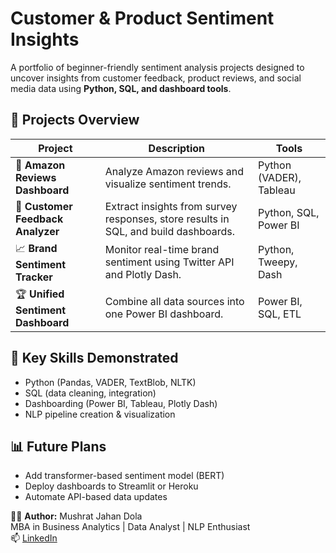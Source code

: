 # Customer & Product Sentiment Insights

A portfolio of beginner-friendly sentiment analysis projects designed to uncover insights from customer feedback, product reviews, and social media data using **Python, SQL, and dashboard tools**.

## 📂 Projects Overview

| Project | Description | Tools |
|----------|--------------|-------|
| 🧩 **Amazon Reviews Dashboard** | Analyze Amazon reviews and visualize sentiment trends. | Python (VADER), Tableau |
| 💬 **Customer Feedback Analyzer** | Extract insights from survey responses, store results in SQL, and build dashboards. | Python, SQL, Power BI |
| 📈 **Brand Sentiment Tracker** | Monitor real-time brand sentiment using Twitter API and Plotly Dash. | Python, Tweepy, Dash |
| 🏆 **Unified Sentiment Dashboard** | Combine all data sources into one Power BI dashboard. | Power BI, SQL, ETL |


## 🧠 Key Skills Demonstrated
- Python (Pandas, VADER, TextBlob, NLTK)
- SQL (data cleaning, integration)
- Dashboarding (Power BI, Tableau, Plotly Dash)
- NLP pipeline creation & visualization
  

## 📊 Future Plans
- Add transformer-based sentiment model (BERT)
- Deploy dashboards to Streamlit or Heroku
- Automate API-based data updates


👩‍💻 **Author:** Mushrat Jahan Dola  
MBA in Business Analytics | Data Analyst | NLP Enthusiast  
📫 [LinkedIn](https://linkedin.com/in/mushrat-jahan-dola)
